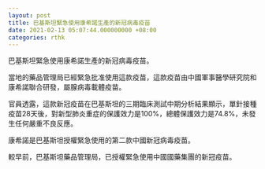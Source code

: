 ```yaml
---
layout: post
title: 巴基斯坦緊急使用康希諾生產的新冠病毒疫苗
date: 2021-02-13 05:07:44.000000000 +08:00
categories: rthk
---
```


巴基斯坦緊急使用康希諾生產的新冠病毒疫苗。

當地的藥品管理局已經緊急批准使用這款疫苗，這款疫苗由中國軍事醫學研究院和康希諾聯合研發，屬腺病毒載體疫苗。

官員透露，這款新冠疫苗在巴基斯坦的三期臨床測試中期分析結果顯示，單針接種疫苗28天後，對新型肺炎重症的保護效力是100%，總體保護效力是74.8%，未發生任何嚴重不良反應。

康希諾是巴基斯坦授權緊急使用的第二款中國新冠病毒疫苗。

較早前，巴基斯坦藥品管理局，已授權緊急使用中國國藥集團的新冠疫苗。
